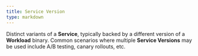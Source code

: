 ```yaml
---
title: Service Version
type: markdown
---
```

Distinct variants of a **Service**, typically backed by a different version of a **Workload** binary.
Common scenarios where multiple **Service Versions** may be used include A/B testing, canary rollouts, etc.
